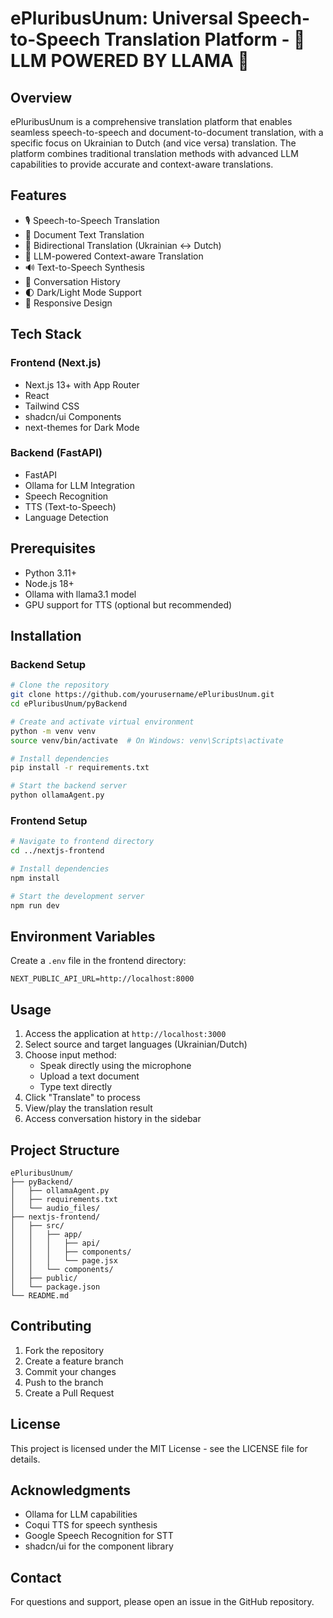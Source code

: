 # ePluribusUnum: Universal Speech-to-Speech Translation Platform - 🦙 LLM POWERED BY LLAMA 🦙

## Overview
ePluribusUnum is a comprehensive translation platform that enables seamless speech-to-speech and document-to-document translation, with a specific focus on Ukrainian to Dutch (and vice versa) translation. The platform combines traditional translation methods with advanced LLM capabilities to provide accurate and context-aware translations.

## Features
- 🎙️ Speech-to-Speech Translation
- 📄 Document Text Translation
- 🔄 Bidirectional Translation (Ukrainian ↔ Dutch)
- 🤖 LLM-powered Context-aware Translation
- 🔊 Text-to-Speech Synthesis
- 📝 Conversation History
- 🌓 Dark/Light Mode Support
- 📱 Responsive Design

## Tech Stack
### Frontend (Next.js)
- Next.js 13+ with App Router
- React
- Tailwind CSS
- shadcn/ui Components
- next-themes for Dark Mode

### Backend (FastAPI)
- FastAPI
- Ollama for LLM Integration
- Speech Recognition
- TTS (Text-to-Speech)
- Language Detection

## Prerequisites
- Python 3.11+
- Node.js 18+
- Ollama with llama3.1 model
- GPU support for TTS (optional but recommended)

## Installation

### Backend Setup
```bash
# Clone the repository
git clone https://github.com/yourusername/ePluribusUnum.git
cd ePluribusUnum/pyBackend

# Create and activate virtual environment
python -m venv venv
source venv/bin/activate  # On Windows: venv\Scripts\activate

# Install dependencies
pip install -r requirements.txt

# Start the backend server
python ollamaAgent.py
```

### Frontend Setup
```bash
# Navigate to frontend directory
cd ../nextjs-frontend

# Install dependencies
npm install

# Start the development server
npm run dev
```

## Environment Variables
Create a `.env` file in the frontend directory:
```env
NEXT_PUBLIC_API_URL=http://localhost:8000
```

## Usage
1. Access the application at `http://localhost:3000`
2. Select source and target languages (Ukrainian/Dutch)
3. Choose input method:
   - Speak directly using the microphone
   - Upload a text document
   - Type text directly
4. Click "Translate" to process
5. View/play the translation result
6. Access conversation history in the sidebar

## Project Structure
```
ePluribusUnum/
├── pyBackend/
│   ├── ollamaAgent.py
│   ├── requirements.txt
│   └── audio_files/
├── nextjs-frontend/
│   ├── src/
│   │   ├── app/
│   │   │   ├── api/
│   │   │   ├── components/
│   │   │   └── page.jsx
│   │   └── components/
│   ├── public/
│   └── package.json
└── README.md
```

## Contributing
1. Fork the repository
2. Create a feature branch
3. Commit your changes
4. Push to the branch
5. Create a Pull Request

## License
This project is licensed under the MIT License - see the LICENSE file for details.

## Acknowledgments
- Ollama for LLM capabilities
- Coqui TTS for speech synthesis
- Google Speech Recognition for STT
- shadcn/ui for the component library

## Contact
For questions and support, please open an issue in the GitHub repository.
